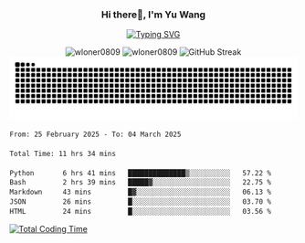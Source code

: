 <h3 align="center">Hi there👋, I'm Yu Wang</h1>

<p align="center"><a href="https://git.io/typing-svg"><img src="https://readme-typing-svg.demolab.com?font=Alex+Brush&size=18&pause=1000&color=716A50&background=6F66FF00&center=true&vCenter=true&width=435&lines=To+love+oneself+is+the+beginning+of+a+lifelong+romance.+%E2%80%94+Oscar+Wilde" alt="Typing SVG" /></a></p>


<p align="center">
 <img src="https://github-readme-stats.vercel.app/api/top-langs?username=wloner0809&show_icons=true&locale=en&layout=compact" alt="wloner0809" height=120 />
 <img src="https://github-readme-stats.vercel.app/api?username=wloner0809&show_icons=true&locale=en" alt="wloner0809" height=120 />
 <img src="https://github-readme-streak-stats.herokuapp.com?user=wloner0809&theme=microsoft" alt="GitHub Streak" height=120 />
 <img src="https://github.com/Wloner0809/Wloner0809/blob/output/github-contribution-grid-snake.svg">
</p>
 
<!--START_SECTION:waka-->

```txt
From: 25 February 2025 - To: 04 March 2025

Total Time: 11 hrs 34 mins

Python       6 hrs 41 mins   ██████████████▒░░░░░░░░░░   57.22 %
Bash         2 hrs 39 mins   █████▓░░░░░░░░░░░░░░░░░░░   22.75 %
Markdown     43 mins         █▓░░░░░░░░░░░░░░░░░░░░░░░   06.13 %
JSON         26 mins         █░░░░░░░░░░░░░░░░░░░░░░░░   03.70 %
HTML         24 mins         █░░░░░░░░░░░░░░░░░░░░░░░░   03.56 %
```

<!--END_SECTION:waka-->

[![Total Coding Time](https://wakatime.com/badge/user/3b010e91-e8bb-445f-9eac-c8ab5bc30cb6.svg)](https://wakatime.com/@3b010e91-e8bb-445f-9eac-c8ab5bc30cb6)
